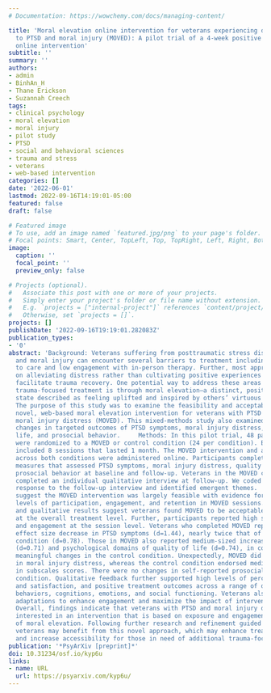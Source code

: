 ```yaml
---
# Documentation: https://wowchemy.com/docs/managing-content/

title: 'Moral elevation online intervention for veterans experiencing distress related
  to PTSD and moral injury (MOVED): A pilot trial of a 4-week positive psychology
  online intervention'
subtitle: ''
summary: ''
authors:
- admin
- BinhAn_H
- Thane Erickson
- Suzannah Creech
tags:
- clinical psychology
- moral elevation
- moral injury
- pilot study
- PTSD
- social and behavioral sciences
- trauma and stress
- veterans
- web-based intervention
categories: []
date: '2022-06-01'
lastmod: 2022-09-16T14:19:01-05:00
featured: false
draft: false

# Featured image
# To use, add an image named `featured.jpg/png` to your page's folder.
# Focal points: Smart, Center, TopLeft, Top, TopRight, Left, Right, BottomLeft, Bottom, BottomRight.
image:
  caption: ''
  focal_point: ''
  preview_only: false

# Projects (optional).
#   Associate this post with one or more of your projects.
#   Simply enter your project's folder or file name without extension.
#   E.g. `projects = ["internal-project"]` references `content/project/deep-learning/index.md`.
#   Otherwise, set `projects = []`.
projects: []
publishDate: '2022-09-16T19:19:01.282083Z'
publication_types:
- '0'
abstract: 'Background: Veterans suffering from posttraumatic stress disorder (PTSD)
  and moral injury can encounter several barriers to treatment including limited access
  to care and low engagement with in-person therapy. Further, most approaches focus
  on alleviating distress rather than cultivating positive experiences that could
  facilitate trauma recovery. One potential way to address these areas and enhance
  trauma-focused treatment is through moral elevation—a distinct, positive emotional
  state described as feeling uplifted and inspired by others’ virtuous actions.   Objective:
  The purpose of this study was to examine the feasibility and acceptability of a
  novel, web-based moral elevation intervention for veterans with PTSD symptoms and
  moral injury distress (MOVED). This mixed-methods study also examined potential
  changes in targeted outcomes of PTSD symptoms, moral injury distress, quality of
  life, and prosocial behavior.     Methods: In this pilot trial, 48 participants
  were randomized to a MOVED or control condition (24 per condition). Both conditions
  included 8 sessions that lasted 1 month. The MOVED intervention and all components
  across both conditions were administered online. Participants completed self-report
  measures that assessed PTSD symptoms, moral injury distress, quality of life, and
  prosocial behavior at baseline and follow-up. Veterans in the MOVED condition also
  completed an individual qualitative interview at follow-up. We coded qualitative
  response to the follow-up interview and identified emergent themes.   Results: Findings
  suggest the MOVED intervention was largely feasible with evidence for moderate-to-high
  levels of participation, engagement, and retention in MOVED sessions. Both quantitative
  and qualitative results suggest veterans found MOVED to be acceptable and satisfactory
  at the overall treatment level. Further, participants reported high scores for helpfulness
  and engagement at the session level. Veterans who completed MOVED reported a large
  effect size decrease in PTSD symptoms (d=1.44), nearly twice that of the control
  condition (d=0.78). Those in MOVED also reported medium-sized increases in physical
  (d=0.71) and psychological domains of quality of life (d=0.74), in contrast to no
  meaningful changes in the control condition. Unexpectedly, MOVED did not change
  in moral injury distress, whereas the control condition endorsed medium-sized decreases
  in subscales scores. There were no changes in self-reported prosociality for either
  condition. Qualitative feedback further supported high levels of perceived acceptability
  and satisfaction, and positive treatment outcomes across a range of domains including
  behaviors, cognitions, emotions, and social functioning. Veterans also recommended
  adaptations to enhance engagement and maximize the impact of intervention content.   Conclusion:
  Overall, findings indicate that veterans with PTSD and moral injury distress are
  interested in an intervention that is based on exposure and engagement with experiences
  of moral elevation. Following further research and refinement guided by future trials,
  veterans may benefit from this novel approach, which may enhance treatment outcomes
  and increase accessibility for those in need of additional trauma-focused care.'
publication: '*PsyArXiv [preprint]*'
doi: 10.31234/osf.io/kyp6u
links:
- name: URL
  url: https://psyarxiv.com/kyp6u/
---
```

